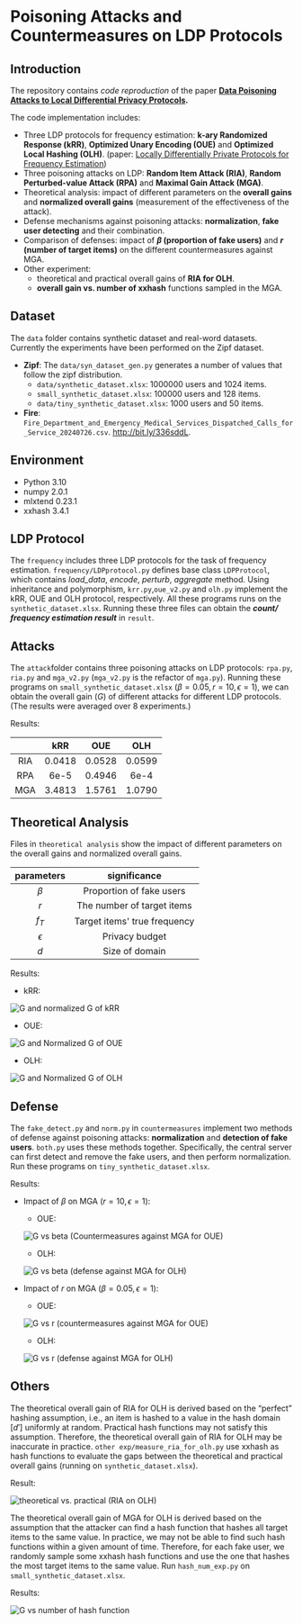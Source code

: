 # Poisoning Attacks and Countermeasures on LDP Protocols

## Introduction

The repository contains *code reproduction* of the paper **[Data Poisoning Attacks to Local Differential Privacy Protocols](https://www.usenix.org/system/files/sec21-cao-xiaoyu.pdf).**

The code implementation includes:

- Three LDP protocols for frequency estimation: **k-ary Randomized Response (kRR)**, **Optimized Unary Encoding (OUE)** and **Optimized Local Hashing (OLH)**.  (paper: [Locally Differentially Private Protocols for Frequency Estimation](https://www.usenix.org/system/files/conference/usenixsecurity17/sec17-wang-tianhao.pdf))
- Three poisoning attacks on LDP: **Random Item Attack (RIA)**, **Random Perturbed-value Attack (RPA)** and **Maximal Gain Attack (MGA)**.
- Theoretical analysis: impact of different parameters on the **overall gains** and **normalized overall gains** (measurement of the effectiveness of the attack).
- Defense mechanisms against poisoning attacks: **normalization**, **fake user detecting** and their combination.
- Comparison of defenses: impact of **$\beta$  (proportion of fake users)** and **$r$ (number of target items)** on the different countermeasures against MGA.
- Other experiment: 
  - theoretical and practical overall gains of **RIA for OLH**. 
  - **overall gain vs. number of xxhash** functions sampled in the MGA.

## Dataset

The `data` folder contains synthetic dataset and real-word datasets. Currently the experiments have been performed on the Zipf dataset.

- **Zipf**: The `data/syn_dataset_gen.py` generates a number of values that follow the zipf distribution.
  - `data/synthetic_dataset.xlsx`: 1000000 users and 1024 items.
  - `small_synthetic_dataset.xlsx`: 100000 users and 128 items.
  - `data/tiny_synthetic_dataset.xlsx`: 1000 users and 50 items.
- **Fire**: `Fire_Department_and_Emergency_Medical_Services_Dispatched_Calls_for_Service_20240726.csv`. http://bit.ly/336sddL.

## Environment

- Python 3.10
- numpy 2.0.1
- mlxtend 0.23.1
- xxhash 3.4.1

## LDP Protocol

The `frequency` includes three LDP protocols for the task of frequency estimation. `frequency/LDPprotocol.py` defines base class `LDPProtocol`, which contains *load_data*, *encode*, *perturb*, *aggregate* method. Using inheritance and polymorphism, `krr.py`,`oue_v2.py` and `olh.py`  implement the kRR, OUE and OLH protocol, respectively. All these programs runs on the  `synthetic_dataset.xlsx`. Running these three files can obtain the ***count/ frequency estimation result*** in `result`. 

## Attacks

The `attack`folder contains three poisoning attacks on LDP protocols: `rpa.py`, `ria.py` and `mga_v2.py` (`mga_v2.py` is the refactor of `mga.py`). Running these programs on `small_synthetic_dataset.xlsx` ($\beta=0.05, r=10, \epsilon=1$), we can obtain the overall gain ($G$) of different attacks for different LDP protocols. (The results were averaged over 8 experiments.)

Results:

|      |  kRR   |  OUE   |  OLH   |
| :--: | :----: | :----: | :----: |
| RIA  | 0.0418 | 0.0528 | 0.0599 |
| RPA  |  6e-5  | 0.4946 |  6e-4  |
| MGA  | 3.4813 | 1.5761 | 1.0790 |



## Theoretical Analysis

Files in `theoretical analysis` show the impact of different parameters on the overall gains and normalized overall gains.

| parameters |         significance         |
| :--------: | :--------------------------: |
|  $\beta$   |   Proportion of fake users   |
|    $r$     |  The number of target items  |
|   $f_T$    | Target items' true frequency |
| $\epsilon$ |        Privacy budget        |
|    $d$     |        Size of domain        |

Results:

- kRR:

![G and normalized G of kRR](https://github.com/pumpkinbo/LDP/blob/master/result/G%20and%20normalized%20G%20of%20kRR.png)

- OUE:

![G and Normalized G of OUE](https://github.com/pumpkinbo/LDP/blob/master/result/G%20and%20Normalized%20G%20of%20OUE.png)

- OLH:

![G and Normalized G of OLH](https://github.com/pumpkinbo/LDP/blob/master/result/G%20and%20Normalized%20G%20of%20OLH.png)

## Defense

The `fake_detect.py` and `norm.py` in `countermeasures` implement two methods of defense against poisoning attacks: **normalization** and **detection of fake users**. `both.py` uses these methods together. Specifically, the central server can first detect and remove the fake users, and then perform normalization. Run these programs on `tiny_synthetic_dataset.xlsx`.

Results:

- Impact of $\beta$ on MGA ($r=10, \epsilon=1$​):

  - OUE:

  ![G vs beta (Countermeasures against MGA for OUE)](https://github.com/pumpkinbo/LDP/blob/master/result/G%20vs%20beta%20(Countermeasures%20against%20MGA%20for%20OUE).png)

  - OLH:

  ![G vs beta (defense against MGA for OLH)](https://github.com/pumpkinbo/LDP/blob/master/result/G%20vs%20beta%20(defense%20against%20MGA%20for%20OLH).png)

- Impact of $r$​ on MGA ($\beta=0.05, \epsilon=1$):

  - OUE:

  ![G vs r (countermeasures against MGA for OUE)](https://github.com/pumpkinbo/LDP/blob/master/result/G%20vs%20r%20(countermeasures%20against%20MGA%20for%20OUE).png)

  - OLH:

  ![G vs r (defense against MGA for OLH)](https://github.com/pumpkinbo/LDP/blob/master/result/G%20vs%20r%20(defense%20against%20MGA%20for%20OLH).png)

## Others

The theoretical overall gain of RIA for OLH is derived based on the “perfect” hashing assumption, i.e., an item is hashed to a value in the hash domain $[d']$ uniformly at random. Practical hash functions may not satisfy this assumption. Therefore, the theoretical overall gain of RIA for OLH may be inaccurate in practice. `other exp/measure_ria_for_olh.py` use xxhash as hash functions to evaluate the gaps between the theoretical and practical overall gains (running on `synthetic_dataset.xlsx`). 

Result:

![theoretical vs. practical (RIA on OLH)](https://github.com/pumpkinbo/LDP/blob/master/other%20exp/theoretical%20vs.%20practical%20(RIA%20on%20OLH).png)

The theoretical overall gain of MGA for OLH is derived based on the assumption that the attacker can find a hash function that hashes all target items to the same value. In practice, we may not be able to find such hash functions within a given amount of time. Therefore, for each fake user, we randomly sample some xxhash hash functions and use the one that hashes the most target items to the same value. Run `hash_num_exp.py` on `small_synthetic_dataset.xlsx`.

Results:

![G vs number of hash function](https://github.com/pumpkinbo/LDP/blob/master/other%20exp/G%20vs%20number%20of%20hash%20function.png)
